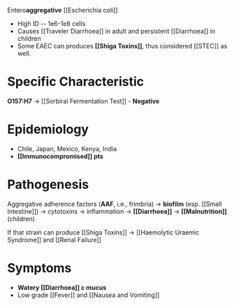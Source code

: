 Entero**aggregative** [[Escherichia coli]]
- High ID -- 1e6-1e8 cells
- Causes [[Traveler Diarrhoea]] in adult and persistent [[Diarrhoea]] in children
- Some EAEC can produces **[[Shiga Toxins]]**, thus considered [[STEC]] as well.

# Specific Characteristic
**O157:H7** -> [[Sorbiral Fermentation Test]] - **Negative**

# Epidemiology
- Chile, Japan, Mexico, Kenya, India
- **[[Immunocompromised]] pts**

# Pathogenesis
Aggregative adherence factors (**AAF**, i.e., frimbria) -> **biofilm** (esp. [[Small Intestine]]) -> cytotoxins -> inflammation -> **[[Diarrhoea]]** -> **[[Malnutrition]]** (children)

If that strain can produce [[Shiga Toxins]] -> [[Haemolytic Uraemic Syndrome]] and [[Renal Failure]]

# Symptoms
- **Watery [[Diarrhoea]] c mucus**
- Low grade [[Fever]] and [[Nausea and Vomiting]]
